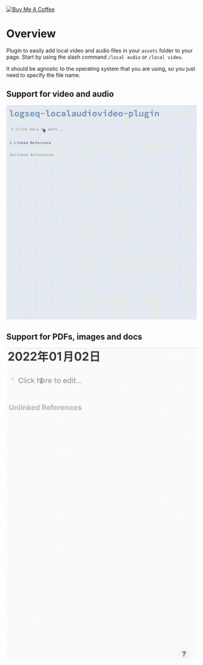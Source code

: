 <a href="https://www.buymeacoffee.com/hkgnp.dev" target="_blank"><img src="https://cdn.buymeacoffee.com/buttons/v2/arial-violet.png" alt="Buy Me A Coffee" style="height: 60px !important;width: 217px !important;" ></a>

# Overview

Plugin to easily add local video and audio files in your `assets` folder to your page. Start by using the slash command `/local audio` or `/local video`.

It should be agnostic to the operating system that you are using, so you just need to specify the file name.

## Support for video and audio

![](/screenshots/demo.gif)

## Support for PDFs, images and docs

![](/screenshots/demo2.gif)
